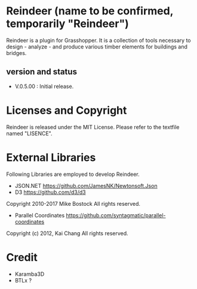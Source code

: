 # Reindeer (name to be confirmed, temporarily "Reindeer")

Reindeer is a plugin for Grasshopper. It is a collection of tools necessary to design - analyze - and produce various timber elements for buildings and bridges.

## version and status

- V.0.5.00 : Initial release. 

# Licenses and Copyright

Reindeer is released under the MIT License. Please refer to the textfile named "LISENCE".

# External Libraries

Following Libraries are employed to develop Reindeer.

- JSON.NET https://github.com/JamesNK/Newtonsoft.Json 
- D3 https://github.com/d3/d3

Copyright 2010-2017 Mike Bostock
All rights reserved.

- Parallel Coordinates https://github.com/syntagmatic/parallel-coordinates

Copyright (c) 2012, Kai Chang
All rights reserved.

# Credit

- Karamba3D
- BTLx ?

